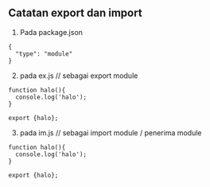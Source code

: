 ## Catatan export dan import

1. Pada package.json 
```
{
  "type": "module"
}
```

2. pada ex.js // sebagai export module 
```
function halo(){
  console.log('halo');
}

export {halo};

```

3. pada im.js // sebagai import module / penerima module 
```
function halo(){
  console.log('halo');
}

export {halo};
```

